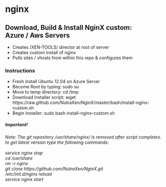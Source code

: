 nginx
=====

<h2>Download, Build & Install NginX custom: <br>Azure / Aws Servers</h2>
<ul>
	<li>Creates /XEN-TOOLS/ director at root of server</li>
	<li>Creates custom install of nginx</li>
	<li>Pulls sites / vhosts from within this repo & configures them</li>
</ul>

<h3>Instructions</h3>
<ul>
	<li>Fresh install Ubuntu 12.04 on Azure Server</li>
	<li>Become Root by typing: sudo su </li>
	<li>Move to temp directory: cd /tmp </li>
	<li>Download installer script: wget https://raw.github.com/NutraXen/NginX/master/bash/install-nginx-custom.sh</li>
	<li>Begin Installer: sudo bash install-nginx-custom.sh</li>
</ul>

<h5>Important!</h5>
<i>Note: The git repository /usr/share/nginx/ is removed after script completes.<br>
to get latest version type the following commands:<br><br>
service nginx stop<br>
cd /usr/share<br>
rm -r nginx<br>
git clone https://github.com/NutraXen/NginX.git<br>
/etc/init.d/nginx reload<br>
service nginx start<br>
</i>